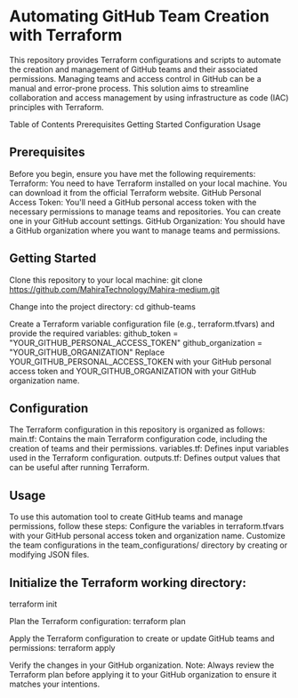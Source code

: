 #                                                           Automating GitHub Team Creation with Terraform

This repository provides Terraform configurations and scripts to automate the creation and management of GitHub teams and their associated permissions. Managing teams and access control in GitHub can be a manual and error-prone process. This solution aims to streamline collaboration and access management by using infrastructure as code (IAC) principles with Terraform.

Table of Contents
Prerequisites
Getting Started
Configuration
Usage

## Prerequisites
Before you begin, ensure you have met the following requirements:
Terraform: You need to have Terraform installed on your local machine. You can download it from the official Terraform website.
GitHub Personal Access Token: You'll need a GitHub personal access token with the necessary permissions to manage teams and repositories. You can create one in your GitHub account settings.
GitHub Organization: You should have a GitHub organization where you want to manage teams and permissions.

## Getting Started
Clone this repository to your local machine:
git clone https://github.com/MahiraTechnology/Mahira-medium.git

Change into the project directory:
cd github-teams

Create a Terraform variable configuration file (e.g., terraform.tfvars) and provide the required variables:
github_token = "YOUR_GITHUB_PERSONAL_ACCESS_TOKEN"
github_organization = "YOUR_GITHUB_ORGANIZATION"
Replace YOUR_GITHUB_PERSONAL_ACCESS_TOKEN with your GitHub personal access token and YOUR_GITHUB_ORGANIZATION with your GitHub organization name.

## Configuration
The Terraform configuration in this repository is organized as follows:
main.tf: Contains the main Terraform configuration code, including the creation of teams and their permissions.
variables.tf: Defines input variables used in the Terraform configuration.
outputs.tf: Defines output values that can be useful after running Terraform.

## Usage
To use this automation tool to create GitHub teams and manage permissions, follow these steps:
Configure the variables in terraform.tfvars with your GitHub personal access token and organization name.
Customize the team configurations in the team_configurations/ directory by creating or modifying JSON files.

## Initialize the Terraform working directory:
terraform init

Plan the Terraform configuration:
terraform plan

Apply the Terraform configuration to create or update GitHub teams and permissions:
terraform apply

Verify the changes in your GitHub organization.
Note: Always review the Terraform plan before applying it to your GitHub organization to ensure it matches your intentions.
